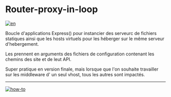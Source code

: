 # Router-proxy-in-loop

[![en](https://img.shields.io/badge/lang-en-red.svg)](https://github.com/DevonTheFloor/router-proxy/main/README.en.md)

Boucle d'applications Express() pour instancier des serveurc de fichiers statiques ainsi que les hosts virtuels pour les héberger sur le même serveur d'hebergement.

Les prennent en arguments des fichiers de configuration contenant les chemins des site et de leut API.

Super pratique en version finale, mais lorsque que l'on souhaite travailler sur les middleware d' un seul vhost, tous les autres sont impactés.

---
[![how-to](https://img.shields.io/badge/how--to-use-blue.svg)](https://github.com/jonatasemidio/multilanguage-readme-pattern/blob/master/STEPS.md)